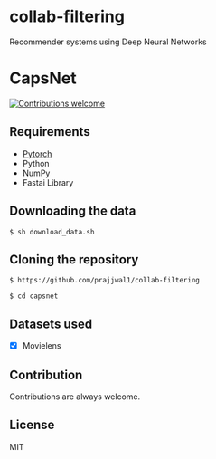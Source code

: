 # collab-filtering
Recommender systems using Deep Neural Networks

# CapsNet
[![Contributions welcome](https://img.shields.io/badge/contributions-welcome-brightgreen.svg?style=plastic)](CONTRIBUTING.md)


## Requirements
- [Pytorch](https://pytorch.org)
- Python
- NumPy
- Fastai Library


## Downloading the data

`$ sh download_data.sh`


## Cloning the repository
`$ https://github.com/prajjwal1/collab-filtering`

`$ cd capsnet`

## Datasets used
- [x] Movielens

## Contribution
Contributions are always welcome.

## License
MIT

